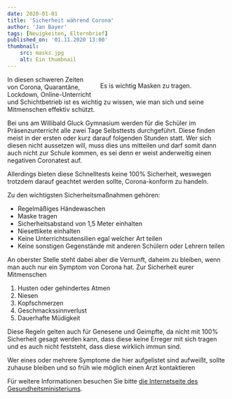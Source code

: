 ```yaml
---
date: 2020-01-01
title: 'Sicherheit während Corona'
author: 'Jan Bayer'
tags: [Neuigkeiten, Elternbrief]
published_on: '01.11.2020 13:00'
thumbnail: 
    src: masks.jpg
    alt: Ein thumbnail
---
```

<figure style="float: right; margin-left: 15px; width: 50%; margin-bottom: 15px">
    <v-image name="masks" alt="Masken" />
    <figcaption>Es is wichtig Masken zu tragen.</figcaption>
</figure>
<p>In diesen schweren Zeiten von Corona, Quarantäne, Lockdown, Online-Unterricht und Schichtbetrieb ist es wichtig zu wissen, wie man sich und seine Mitmenschen effektiv schützt.</p>
<p>Bei uns am Willibald Gluck Gymnasium werden für die Schüler im Präsenzunterricht alle zwei Tage Selbsttests durchgeführt. Diese finden meist in der ersten oder kurz darauf folgenden Stunden statt. Wer sich diesen nicht aussetzen will, muss dies uns mitteilen und darf somit dann auch nicht zur Schule kommen, es sei denn er weist anderweitig einen negativen Coronatest auf.</p>
<p>Allerdings bieten diese Schnelltests keine 100% Sicherheit, weswegen trotzdem darauf geachtet werden sollte, Corona-konform zu handeln.</p>
<p>Zu den wichtigsten Sicherheitsmaßnahmen gehören:</p>
<ul>
    <li>Regelmäßiges Händewaschen</li>
    <li>Maske tragen</li>
    <li>Sicherheitsabstand von 1,5 Meter einhalten</li>
    <li>Niesettikete einhalten</li>
    <li>Keine Unterrichtsutensilien egal welcher Art teilen</li>
    <li>Keine sonstigen Gegenstände mit anderen Schülern oder Lehrern teilen</li>
</ul>
<p>An oberster Stelle steht dabei aber die Vernunft, daheim zu bleiben, wenn man auch nur ein Symptom von Corona hat. Zur Sicherheit eurer Mitmenschen</p>
<ol>
    <li>Husten oder gehindertes Atmen</li>
    <li>Niesen</li>
    <li>Kopfschmerzen</li>
    <li>Geschmackssinnverlust</li>
    <li>Dauerhafte Müdigkeit</li>
</ol>
<p>Diese Regeln gelten auch für Genesene und Geimpfte, da nicht mit 100% Sicherheit gesagt werden kann, dass diese keine Erreger mit sich tragen und es auch nicht feststeht, dass diese wirklich immun sind.</p>
<p>Wer eines oder mehrere Symptome die hier aufgelistet sind aufweißt, sollte zuhause bleiben und so früh wie möglich einen Arzt kontaktieren</p>
<p>Für weitere Informationen besuchen Sie bitte <a href="https://www.bundesgesundheitsministerium.de/">die Internetseite des Gesundheitsministeriums</a>.</p>